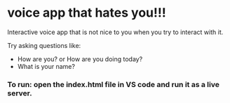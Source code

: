 # voice app that hates you!!!
 Interactive voice app that is not nice to you when you try to interact with it.

 Try asking questions like:

 * How are you? or How are you doing today?
 * What is your name?

 ### To run: open the index.html file in VS code and run it as a live server.
